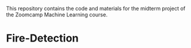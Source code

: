 This repository contains the code and materials for the midterm project of the Zoomcamp Machine Learning course.
# Fire-Detection
